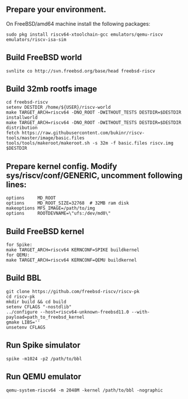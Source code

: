 ## Prepare your environment.
On FreeBSD/amd64 machine install the following packages:
```
sudo pkg install riscv64-xtoolchain-gcc emulators/qemu-riscv emulators/riscv-isa-sim
```

## Build FreeBSD world
```
svnlite co http://svn.freebsd.org/base/head freebsd-riscv
```

## Build 32mb rootfs image
```
cd freebsd-riscv
setenv DESTDIR /home/${USER}/riscv-world
make TARGET_ARCH=riscv64 -DNO_ROOT -DWITHOUT_TESTS DESTDIR=$DESTDIR installworld
make TARGET_ARCH=riscv64 -DNO_ROOT -DWITHOUT_TESTS DESTDIR=$DESTDIR distribution
fetch https://raw.githubusercontent.com/bukinr/riscv-tools/master/image/basic.files
tools/tools/makeroot/makeroot.sh -s 32m -f basic.files riscv.img $DESTDIR
```

## Prepare kernel config. Modify sys/riscv/conf/GENERIC, uncomment following lines:
```
options 	MD_ROOT
options 	MD_ROOT_SIZE=32768	# 32MB ram disk
makeoptions	MFS_IMAGE=/path/to/img
options 	ROOTDEVNAME=\"ufs:/dev/md0\"
```

## Build FreeBSD kernel
```
for Spike:
make TARGET_ARCH=riscv64 KERNCONF=SPIKE buildkernel
for QEMU:
make TARGET_ARCH=riscv64 KERNCONF=QEMU buildkernel
```

## Build BBL
```
git clone https://github.com/freebsd-riscv/riscv-pk
cd riscv-pk
mkdir build && cd build
setenv CFLAGS "-nostdlib"
../configure --host=riscv64-unknown-freebsd11.0 --with-payload=path_to_freebsd_kernel
gmake LIBS=''
unsetenv CFLAGS
```

## Run Spike simulator
```
spike -m1024 -p2 /path/to/bbl
```

## Run QEMU emulator
```
qemu-system-riscv64 -m 2048M -kernel /path/to/bbl -nographic
```
